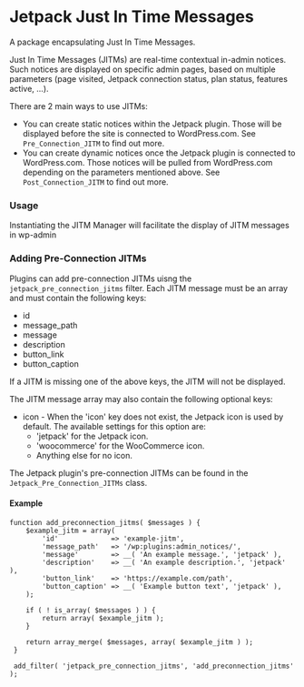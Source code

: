 # Jetpack Just In Time Messages

A package encapsulating Just In Time Messages.

Just In Time Messages (JITMs) are real-time contextual in-admin notices. Such notices are displayed on specific admin pages, based on multiple parameters (page visited, Jetpack connection status, plan status, features active, ...).

There are 2 main ways to use JITMs:

- You can create static notices within the Jetpack plugin. Those will be displayed before the site is connected to WordPress.com. See `Pre_Connection_JITM` to find out more.
- You can create dynamic notices once the Jetpack plugin is connected to WordPress.com. Those notices will be pulled from WordPress.com depending on the parameters mentioned above. See `Post_Connection_JITM` to find out more.

### Usage

Instantiating the JITM Manager will facilitate the display of JITM messages in wp-admin

### Adding Pre-Connection JITMs

Plugins can add pre-connection JITMs uisng the `jetpack_pre_connection_jitms` filter. Each JITM message must be an array and must contain the following keys:
 * id
 * message_path
 * message
 * description
 * button_link
 * button_caption

 If a JITM is missing one of the above keys, the JITM will not be displayed.

The JITM message array may also contain the following optional keys:
 * icon - When the 'icon' key does not exist, the Jetpack icon is used by default. The available settings for this option are:
	 * 'jetpack' for the Jetpack icon.
	 * 'woocommerce' for the WooCommerce icon.
	 * Anything else for no icon.

 The Jetpack plugin's pre-connection JITMs can be found in the `Jetpack_Pre_Connection_JITMs` class.

 #### Example


    function add_preconnection_jitms( $messages ) {
	    $example_jitm = array(
			'id'             => 'example-jitm',
			'message_path'   => '/wp:plugins:admin_notices/',
			'message'        => __( 'An example message.', 'jetpack' ),
			'description'    => __( 'An example description.', 'jetpack' ),
			'button_link'    => 'https://example.com/path',
			'button_caption' => __( 'Example button text', 'jetpack' ),
	    );

	    if ( ! is_array( $messages ) ) {
			return array( $example_jitm );
	    }

	    return array_merge( $messages, array( $example_jitm ) );
     }

     add_filter( 'jetpack_pre_connection_jitms', 'add_preconnection_jitms' );

